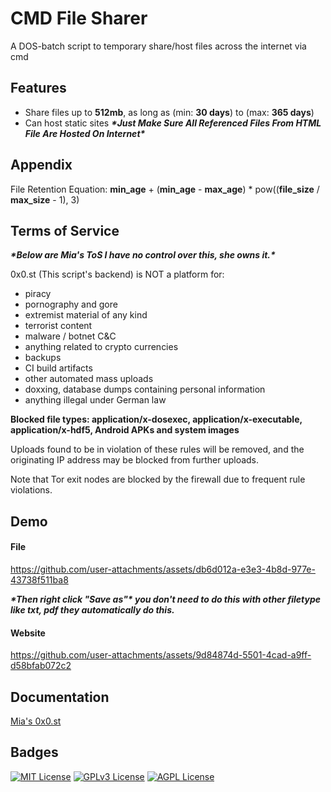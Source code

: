 
# CMD File Sharer

A DOS-batch script to temporary share/host files across the internet via cmd
## Features

- Share files up to **512mb**, as long as (min: **30 days**) to (max: **365 days**)
- Can host static sites ***\*Just Make Sure All Referenced Files From HTML File Are Hosted On Internet\****
## Appendix

File Retention Equation: **min_age** + (**min_age** - **max_age**) * pow((**file_size** / **max_size** - 1), 3)
## Terms of Service

***\*Below are Mia's ToS I have no control over this, she owns it.\****

0x0.st (This script's backend) is NOT a platform for:
- piracy
- pornography and gore
- extremist material of any kind
- terrorist content
- malware / botnet C&C
- anything related to crypto currencies
- backups
- CI build artifacts
- other automated mass uploads
- doxxing, database dumps containing personal information
- anything illegal under German law

**Blocked file types: application/x-dosexec, application/x-executable, application/x-hdf5, Android APKs and system images**

Uploads found to be in violation of these rules will be removed,
and the originating IP address may be blocked from further uploads.

Note that Tor exit nodes are blocked by the firewall due to frequent
rule violations.
## Demo
#### File

https://github.com/user-attachments/assets/db6d012a-e3e3-4b8d-977e-43738f511ba8

***\*Then right click "Save as"\* you don't need to do this with other filetype like txt, pdf they automatically do this.***
#### Website

https://github.com/user-attachments/assets/9d84874d-5501-4cad-a9ff-d58bfab072c2

## Documentation

[Mia's 0x0.st](https://0x0.st)


## Badges

[![MIT License](https://img.shields.io/badge/License-MIT-green.svg)](https://choosealicense.com/licenses/mit/)
[![GPLv3 License](https://img.shields.io/badge/License-GPL%20v3-yellow.svg)](https://opensource.org/licenses/)
[![AGPL License](https://img.shields.io/badge/license-AGPL-blue.svg)](http://www.gnu.org/licenses/agpl-3.0)

